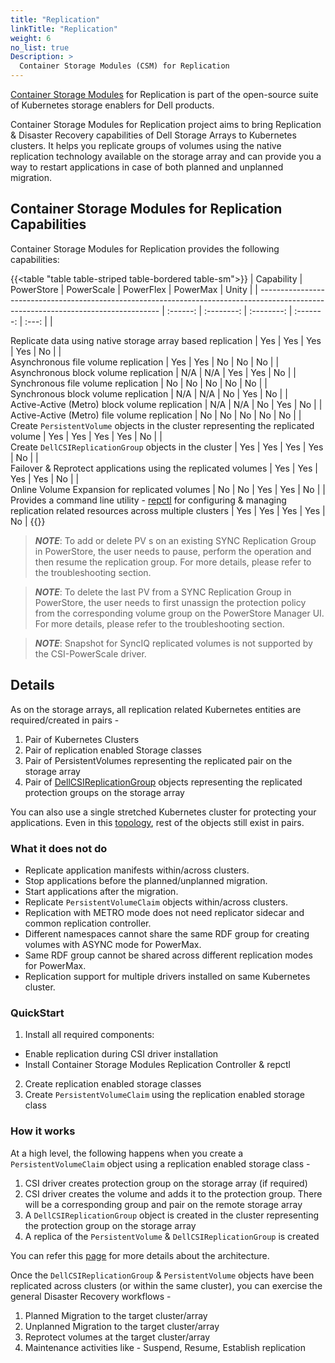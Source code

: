 ```yaml
---
title: "Replication"
linkTitle: "Replication"
weight: 6
no_list: true 
Description: >
  Container Storage Modules (CSM) for Replication
---
```

[Container Storage Modules](https://github.com/dell/csm) for Replication is part of the  open-source suite of Kubernetes storage enablers for Dell products.

Container Storage Modules for Replication project aims to bring Replication & Disaster Recovery capabilities of Dell Storage Arrays to Kubernetes clusters.
It helps you replicate groups of volumes using the native replication technology available on the storage array and can provide you a way to restart
applications in case of both planned and unplanned migration.

## Container Storage Modules for Replication Capabilities

Container Storage Modules for Replication provides the following capabilities:

{{<table "table table-striped table-bordered table-sm">}}
| Capability                                                                                                                          | PowerStore | PowerScale | PowerFlex | PowerMax | Unity |
| ----------------------------------------------------------------------------------------------------------------------------------- | :------: | :--------: | :--------: | :-------: | :---: |
| <div style="text-align: left">Replicate data using native storage array based replication                                                                         |   Yes    |    Yes     |    Yes     |    Yes   |  No   |
| <div style="text-align: left">Asynchronous file volume replication                                                                                                |   Yes    |    Yes     |    No     |    No     |  No   |
| <div style="text-align: left">Asynchronous block volume replication                                                                                               |   N/A    |    N/A     |    Yes    |    Yes    |  No   |
| <div style="text-align: left">Synchronous file volume replication                                                                                                 |   No     |     No     |    No     |    No     |  No   |
| <div style="text-align: left">Synchronous block volume replication                                                                                                |   N/A    |     N/A    |    No     |    Yes    |  No   |
| <div style="text-align: left">Active-Active (Metro) block volume replication                                                                                      |   N/A    |     N/A    |    No     |    Yes    |  No   |
| <div style="text-align: left">Active-Active (Metro) file volume replication                                                                                       |   No     |     No     |    No     |    No     |  No   |
| <div style="text-align: left">Create `PersistentVolume` objects in the cluster representing the replicated volume                                                 |   Yes    |    Yes     |    Yes    |    Yes    |  No   |
| <div style="text-align: left">Create `DellCSIReplicationGroup` objects in the cluster                                                                             |   Yes    |    Yes     |    Yes    |    Yes    |  No   |
| <div style="text-align: left">Failover & Reprotect applications using the replicated volumes                                                                      |   Yes    |    Yes     |    Yes    |    Yes    |  No   |
| <div style="text-align: left">Online Volume Expansion for replicated volumes                                                                                      |   No     |     No     |    Yes    |    Yes    |  No   |
| <div style="text-align: left">Provides a command line utility - [repctl](tools) for configuring & managing replication related resources across multiple clusters |   Yes    |    Yes     |    Yes    |    Yes    |  No   |
{{</table>}}

> _**NOTE**_: To add or delete PV s on an existing SYNC Replication Group in PowerStore, the user needs to pause, perform the operation and then resume the replication group. For more details, please refer to the troubleshooting section.

> _**NOTE**_: To delete the last PV from a SYNC Replication Group in PowerStore, the user needs to first unassign the protection policy from the corresponding volume group on the PowerStore Manager UI. For more details, please refer to the troubleshooting section.

> _**NOTE**_: Snapshot for SyncIQ replicated volumes is not supported by the CSI-PowerScale driver.

## Details

As on the storage arrays, all replication related Kubernetes entities are required/created in pairs -

1. Pair of Kubernetes Clusters
2. Pair of replication enabled Storage classes
3. Pair of PersistentVolumes representing the replicated pair on the storage array
4. Pair of [DellCSIReplicationGroup](architecture/#dellcsireplicationgroup) objects representing the replicated protection groups on the storage array

You can also use a single stretched Kubernetes cluster for protecting your applications. Even in this [topology](cluster-topologies), rest of
the objects still exist in pairs.

### What it does not do

* Replicate application manifests within/across clusters.
* Stop applications before the planned/unplanned migration.
* Start applications after the migration.
* Replicate `PersistentVolumeClaim` objects within/across clusters.
* Replication with METRO mode does not need replicator sidecar and common replication controller.
* Different namespaces cannot share the same RDF group for creating volumes with ASYNC mode for PowerMax.
* Same RDF group cannot be shared across different replication modes for PowerMax.
* Replication support for multiple drivers installed on same Kubernetes cluster.

### QuickStart

1. Install all required components:
  * Enable replication during CSI driver installation
  * Install Container Storage Modules Replication Controller & repctl
2. Create replication enabled storage classes
3. Create `PersistentVolumeClaim` using the replication enabled storage class

### How it works

At a high level, the following happens when you create a `PersistentVolumeClaim` object using a replication enabled storage class -

1. CSI driver creates protection group on the storage array (if required)
2. CSI driver creates the volume and adds it to the protection group. There will be a corresponding group and pair on the remote storage array
3. A `DellCSIReplicationGroup` object is created in the cluster representing the protection group on the storage array
4. A replica of the `PersistentVolume` & `DellCSIReplicationGroup` is created

You can refer this [page](architecture) for more details about the architecture.

Once the `DellCSIReplicationGroup` & `PersistentVolume` objects have been replicated across clusters (or within the same cluster), you
can exercise the general Disaster Recovery workflows -

1. Planned Migration to the target cluster/array
2. Unplanned Migration to the target cluster/array
3. Reprotect volumes at the target cluster/array
4. Maintenance activities like - Suspend, Resume, Establish replication
